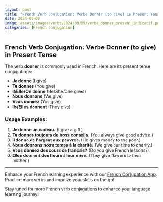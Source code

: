 ```yaml
---
layout: post
title: "French Verb Conjugation: Verbe Donner (to give) in Present Tense"
date: 2024-09-09
image: assets/images/verbs/2024/09/09/verbe_donner_present_indicatif.png
categories: [French Conjugation]
---
```


## French Verb Conjugation: Verbe Donner (to give) in Present Tense

The verb **donner** is commonly used in French. Here are its present tense conjugations:

- **Je donne** (I give)
- **Tu donnes** (You give)
- **Il/Elle/On donne** (He/She/One gives)
- **Nous donnons** (We give)
- **Vous donnez** (You give)
- **Ils/Elles donnent** (They give)

### Usage Examples:

1. **Je donne un cadeau.** (I give a gift.)
2. **Tu donnes toujours de bons conseils.** (You always give good advice.)
3. **Il donne de l'argent aux pauvres.** (He gives money to the poor.)
4. **Nous donnons notre temps à la charité.** (We give our time to charity.)
5. **Vous donnez des cours de français?** (Do you give French lessons?)
6. **Elles donnent des fleurs à leur mère.** (They give flowers to their mother.)

---

Enhance your French learning experience with our [French Conjugation App]({{site.appStore.url}}). Practice more verbs and improve your skills on the go!

Stay tuned for more French verb conjugations to enhance your language learning journey!